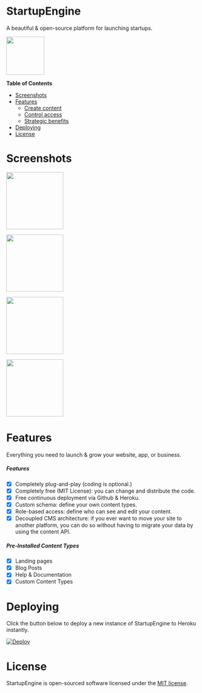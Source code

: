 # StartupEngine

A beautiful & open-source platform for launching startups.

<div>
     <img src="https://images.contentful.com/x5o3atz1wqhm/2PWSbcsefYImQyMuqcIuGi/5efaa2c98a4819ef729885a7c3aa381c/App_Icon_2x.png" width="100">    
</div>

**Table of Contents** 

- [Screenshots](#screenshots)
- [Features](#features)
    - [Create content](#create-content)
    - [Control access](#control-access)                    
    - [Strategic benefits](#strategic-benefits)
- [Deploying](#deploying)
- [License](#license)

# Screenshots

<img src="" width="150" /><br>

<img src="https://psychoanalytics.s3-us-west-1.amazonaws.com/docs/screenshots/bH2w9VVLi3Hmwal2ydbV0Cjc0gAelqrydpe8SE2u.png" width="150" /><br>
       
<img src="https://psychoanalytics.s3-us-west-1.amazonaws.com/docs/screenshots/Tnkzq85PHLtcHqIEDQL9lwpOHbeBvLku1MDoTkpk.png" width="150" /><br>

<img src="https://psychoanalytics.s3-us-west-1.amazonaws.com/docs/screenshots/zTiOAn3QVjqBJftpq8sQP4ZjpkHceWjft9zfUwPl.png" width="150" /><br>

# Features 
Everything you need to launch & grow your website, app, or business.

##### Features
* [x] Completely plug-and-play (coding is optional.)
* [x] Completely free (MIT License): you can change and distribute the code.
* [x] Free continuous deployment via Github & Heroku.
* [x] Custom schema: define your own content types.
* [x] Role-based access: define who can see and edit your content. 
* [x] Decoupled CMS architecture: if you ever want to move your site to another platform, you can do so without having to migrate your data by using the content API.

##### Pre-Installed Content Types
* [x] Landing pages
* [x] Blog Posts
* [x] Help & Documentation
* [x] Custom Content Types

# Deploying

Click the button below to deploy a new instance of StartupEngine to Heroku instantly.

[![Deploy](https://www.herokucdn.com/deploy/button.svg)](https://heroku.com/deploy?template=https://github.com/luckyrabbitllc/StartupEngine)

# License

StartupEngine is open-sourced software licensed under the [MIT license](http://opensource.org/licenses/MIT).